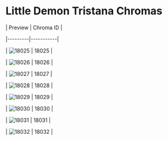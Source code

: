 # Little Demon Tristana Chromas


| Preview | Chroma ID |

|---------|-----------|

| ![18025](https://raw.communitydragon.org/latest/plugins/rcp-be-lol-game-data/global/default/v1/champion-chroma-images/18/18025.png) | 18025 |

| ![18026](https://raw.communitydragon.org/latest/plugins/rcp-be-lol-game-data/global/default/v1/champion-chroma-images/18/18026.png) | 18026 |

| ![18027](https://raw.communitydragon.org/latest/plugins/rcp-be-lol-game-data/global/default/v1/champion-chroma-images/18/18027.png) | 18027 |

| ![18028](https://raw.communitydragon.org/latest/plugins/rcp-be-lol-game-data/global/default/v1/champion-chroma-images/18/18028.png) | 18028 |

| ![18029](https://raw.communitydragon.org/latest/plugins/rcp-be-lol-game-data/global/default/v1/champion-chroma-images/18/18029.png) | 18029 |

| ![18030](https://raw.communitydragon.org/latest/plugins/rcp-be-lol-game-data/global/default/v1/champion-chroma-images/18/18030.png) | 18030 |

| ![18031](https://raw.communitydragon.org/latest/plugins/rcp-be-lol-game-data/global/default/v1/champion-chroma-images/18/18031.png) | 18031 |

| ![18032](https://raw.communitydragon.org/latest/plugins/rcp-be-lol-game-data/global/default/v1/champion-chroma-images/18/18032.png) | 18032 |